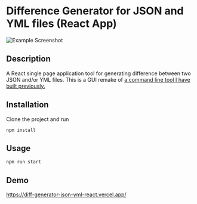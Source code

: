 # Difference Generator for JSON and YML files (React App)

![Example Screenshot](https://user-images.githubusercontent.com/7108262/186703680-4c1a0dc0-1a1f-4308-a145-6346d21ec6b3.png)

## Description

A React single page application tool for generating difference between two JSON and/or YML files. This is a GUI remake of <a href="https://github.com/warpedrhubarb/diff-generator-json-yml/">a command line tool I have built previously.<a>

## Installation

Clone the project and run

```npm install```

## Usage

```npm run start```

## Demo

<a href="https://diff-generator-json-yml-react.vercel.app/">https://diff-generator-json-yml-react.vercel.app/<a>
